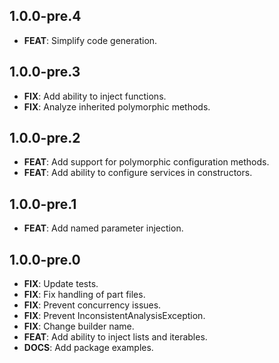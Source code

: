 ## 1.0.0-pre.4

 - **FEAT**: Simplify code generation.

## 1.0.0-pre.3

 - **FIX**: Add ability to inject functions.
 - **FIX**: Analyze inherited polymorphic methods.

## 1.0.0-pre.2

 - **FEAT**: Add support for polymorphic configuration methods.
 - **FEAT**: Add ability to configure services in constructors.

## 1.0.0-pre.1

 - **FEAT**: Add named parameter injection.

## 1.0.0-pre.0

 - **FIX**: Update tests.
 - **FIX**: Fix handling of part files.
 - **FIX**: Prevent concurrency issues.
 - **FIX**: Prevent InconsistentAnalysisException.
 - **FIX**: Change builder name.
 - **FEAT**: Add ability to inject lists and iterables.
 - **DOCS**: Add package examples.

